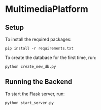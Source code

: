 # MultimediaPlatform

## Setup
To install the required packages:
```
pip install -r requirements.txt
```

To create the database for the first time, run:
```
python create_new_db.py
```

## Running the Backend
To start the Flask server, run:
```
python start_server.py
```